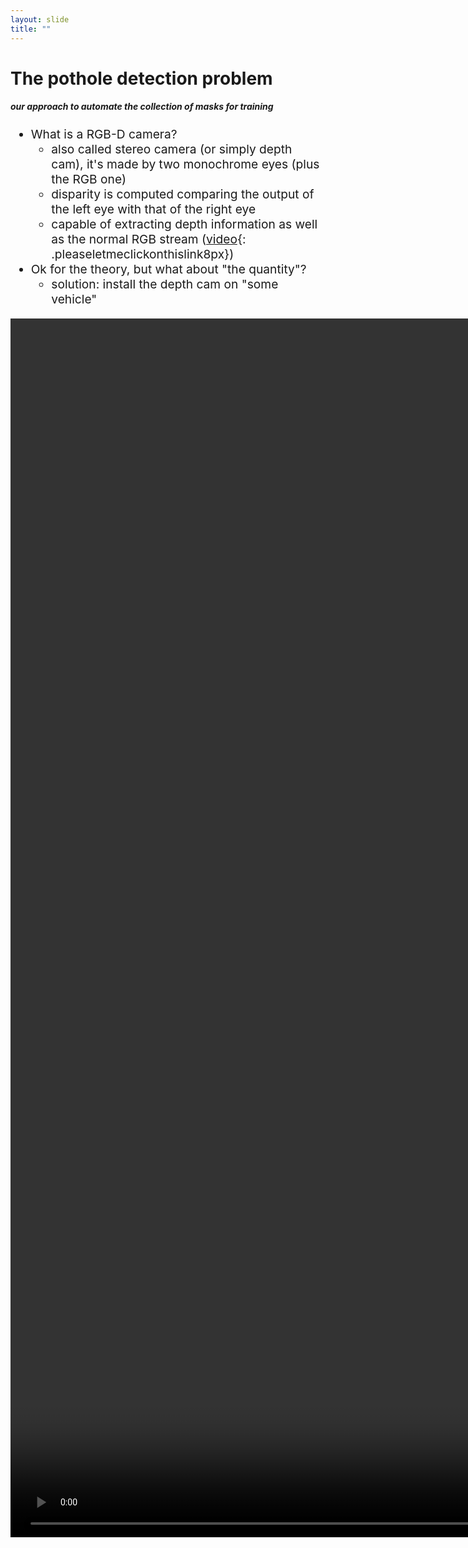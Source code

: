 ```yaml
---
layout: slide
title: ""
---
```


# The pothole detection problem
##### **our approach to automate the collection of masks for training**

<div markdown="1" style="font-size:2vw;ul{font-size:10vw};">

- What is a RGB-D camera?
	- also called stereo camera (or simply depth cam), it's made by two monochrome eyes (plus the RGB one)
	- disparity is computed comparing the output of the left eye with that of the right eye
	- capable of extracting depth information as well as the normal RGB stream ([video](http://deeplearning.ge.imati.cnr.it/genova-5G/video/crocetta-field-tests/wls-2021-06-08-17-44-28-libx265-short-fixed.html){: .pleaseletmeclickonthislink8px})
- Ok for the theory, but what about "the quantity"?
	- solution: install the depth cam on "some vehicle"

</div>

<video height="50%" controls autoplay muted loop>
  <source src="http://deeplearning.ge.imati.cnr.it/genova-5G/video/crocetta-field-tests/wls-2021-06-08-17-44-28-libx265-short-fixed.mp4" type="video/mp4" />
  Your browser does not support the video tag.
</video>



<!--
<div markdown="1" style="font-size:1vw;ul{font-size:10vw};margin-left:15%;text-align:left;">
[1] “We Learn Better Road Pothole Detection: from Attention Aggregation to Adversarial Domain Adaptation”, Rui Fan, Hengli Wang, Mohammud J. Bocus, Ming Liu, In Proceedings of European Conference on Computer Vision (ECCV) Workshops, 2020 -<b>[Link to the project and to Pothole-600 dataset](https://sites.google.com/view/pothole-600){: .pleaseletmeclickonthislink}</b><br>
</div>

{:refdef: style="margin-left:5%;margin-top:-2%"}
<div markdown="1" class="pic_with_text" style="float:left;left:25%;opacity:0;">
![classif](img/transparent-100x100.png){: .pic_with_text height="200vw"}
<div markdown="1" class="text_anim_over_pic"><p class="text_anim_over_pic_content">Transparent</p></div></div>

<div markdown="1" class="pic_with_text" style="float:left;left:25%;">
![classif](img/pothole-imgs/potholes-segmentation-sota-lowres-1-rgb.jpg){: .pic_with_text height="250vw"}
<div markdown="1" class="text_anim_over_pic"><p class="text_anim_over_pic_content">RGB</p></div></div>
<div markdown="1" class="pic_with_text" style="float:left;left:25%;">
![classif](img/pothole-imgs/potholes-segmentation-sota-lowres-2-rawdepth.jpg){: .pic_with_text height="250vw"}
<div markdown="1" class="text_anim_over_pic"><p class="text_anim_over_pic_content">Raw Disparity</p></div></div>
<div markdown="1" class="pic_with_text" style="float:left;left:25%;">
![classif](img/pothole-imgs/potholes-segmentation-sota-lowres-3-postprocdepth.jpg){: .pic_with_text height="250vw"}
<div markdown="1" class="text_anim_over_pic"><p class="text_anim_over_pic_content">Postproc. Disparity</p></div></div>
{:refdef}

-->
